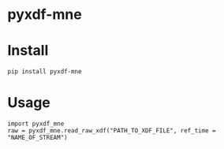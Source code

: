 # pyxdf-mne

# Install
```
pip install pyxdf-mne
```

# Usage
```
import pyxdf_mne
raw = pyxdf_mne.read_raw_xdf("PATH_TO_XDF_FILE", ref_time = "NAME_OF_STREAM")
```
